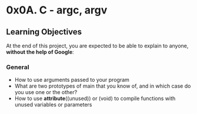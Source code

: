 # 0x0A. C - argc, argv

## Learning Objectives

At the end of this project, you are expected to be able to explain to anyone, **without the help of Google**:

### General

* How to use arguments passed to your program
* What are two prototypes of main that you know of, and in which case do you use one or the other?
* How to use __attribute__((unused)) or (void) to compile functions with unused variables or parameters
